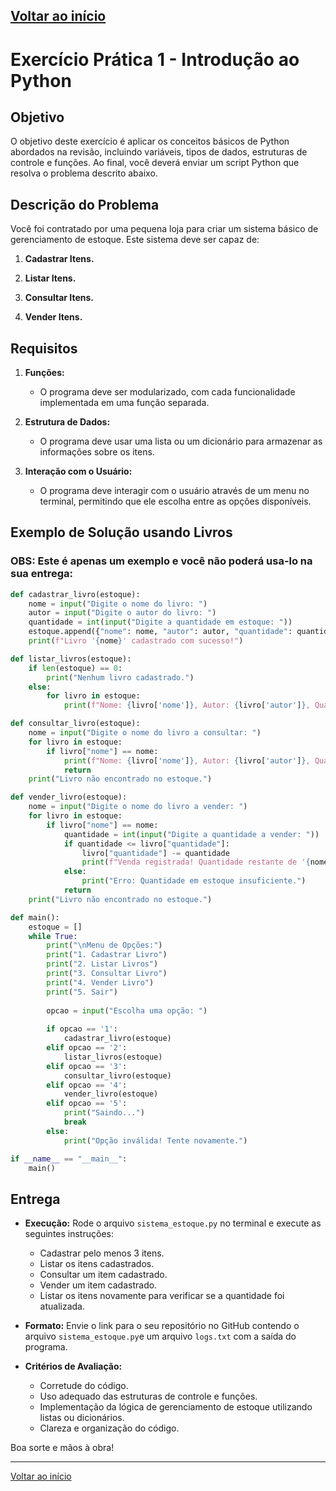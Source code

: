 [Voltar ao início](../../README.md)
---

# Exercício Prática 1 - Introdução ao Python

## Objetivo

O objetivo deste exercício é aplicar os conceitos básicos de Python abordados na revisão, incluindo variáveis, tipos de dados, estruturas de controle e funções. Ao final, você deverá enviar um script Python que resolva o problema descrito abaixo.

## Descrição do Problema

Você foi contratado por uma pequena loja para criar um sistema básico de gerenciamento de estoque. Este sistema deve ser capaz de:

1. **Cadastrar Itens.**
   
2. **Listar Itens.**
   
3. **Consultar Itens.**
   
4. **Vender Itens.**

## Requisitos

1. **Funções:** 
   - O programa deve ser modularizado, com cada funcionalidade implementada em uma função separada.
   
2. **Estrutura de Dados:**
   - O programa deve usar uma lista ou um dicionário para armazenar as informações sobre os itens.

3. **Interação com o Usuário:**
   - O programa deve interagir com o usuário através de um menu no terminal, permitindo que ele escolha entre as opções disponíveis.

## Exemplo de Solução usando Livros

### OBS: Este é apenas um exemplo e você não poderá usa-lo na sua entrega:

```python
def cadastrar_livro(estoque):
    nome = input("Digite o nome do livro: ")
    autor = input("Digite o autor do livro: ")
    quantidade = int(input("Digite a quantidade em estoque: "))
    estoque.append({"nome": nome, "autor": autor, "quantidade": quantidade})
    print(f"Livro '{nome}' cadastrado com sucesso!")

def listar_livros(estoque):
    if len(estoque) == 0:
        print("Nenhum livro cadastrado.")
    else:
        for livro in estoque:
            print(f"Nome: {livro['nome']}, Autor: {livro['autor']}, Quantidade: {livro['quantidade']}")

def consultar_livro(estoque):
    nome = input("Digite o nome do livro a consultar: ")
    for livro in estoque:
        if livro["nome"] == nome:
            print(f"Nome: {livro['nome']}, Autor: {livro['autor']}, Quantidade: {livro['quantidade']}")
            return
    print("Livro não encontrado no estoque.")

def vender_livro(estoque):
    nome = input("Digite o nome do livro a vender: ")
    for livro in estoque:
        if livro["nome"] == nome:
            quantidade = int(input("Digite a quantidade a vender: "))
            if quantidade <= livro["quantidade"]:
                livro["quantidade"] -= quantidade
                print(f"Venda registrada! Quantidade restante de '{nome}': {livro['quantidade']}")
            else:
                print("Erro: Quantidade em estoque insuficiente.")
            return
    print("Livro não encontrado no estoque.")

def main():
    estoque = []
    while True:
        print("\nMenu de Opções:")
        print("1. Cadastrar Livro")
        print("2. Listar Livros")
        print("3. Consultar Livro")
        print("4. Vender Livro")
        print("5. Sair")
        
        opcao = input("Escolha uma opção: ")
        
        if opcao == '1':
            cadastrar_livro(estoque)
        elif opcao == '2':
            listar_livros(estoque)
        elif opcao == '3':
            consultar_livro(estoque)
        elif opcao == '4':
            vender_livro(estoque)
        elif opcao == '5':
            print("Saindo...")
            break
        else:
            print("Opção inválida! Tente novamente.")

if __name__ == "__main__":
    main()
```

## Entrega

- **Execução:** Rode o arquivo `sistema_estoque.py` no terminal e execute as seguintes instruções:
    - Cadastrar pelo menos 3 itens.
    - Listar os itens cadastrados.
    - Consultar um item cadastrado.
    - Vender um item cadastrado.
    - Listar os itens novamente para verificar se a quantidade foi atualizada.

- **Formato:** Envie o link para o seu repositório no GitHub contendo o arquivo `sistema_estoque.py`e um arquivo `logs.txt` com a saída do programa.
- **Critérios de Avaliação:**
  - Corretude do código.
  - Uso adequado das estruturas de controle e funções.
  - Implementação da lógica de gerenciamento de estoque utilizando listas ou dicionários.
  - Clareza e organização do código.

Boa sorte e mãos à obra!

---
[Voltar ao início](../../README.md)